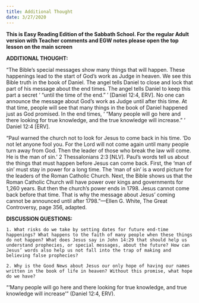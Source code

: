 ```yaml
---
title: Additional Thought
date: 3/27/2020
---
```


 **This is Easy Reading Edition of the Sabbath School. For the regular Adult version with Teacher comments and EGW notes please open the top lesson on the main screen** 

**ADDITIONAL THOUGHT:**

“The Bible’s special messages show many things that will happen. These happenings lead to the start of God’s work as Judge in heaven. We see this Bible truth in the book of Daniel. The angel tells Daniel to close and lock that part of his message about the end times. The angel tells Daniel to keep this part a secret ‘ “until the time of the end.” ’ [Daniel 12:4, ERV]. No one can announce the message about God’s work as Judge until after this time. At that time, people will see that many things in the book of Daniel happened just as God promised. In the end times, ‘ “Many people will go here and there looking for true knowledge, and the true knowledge will increase.” ’ Daniel 12:4 [ERV].

“Paul warned the church not to look for Jesus to come back in his time. ‘Do not let anyone fool you. For the Lord will not come again until many people turn away from God. Then the leader of those who break the law will come. He is the man of sin.’ 2 Thessalonians 2:3 [NLV]. Paul’s words tell us about the things that must happen before Jesus can come back. First, the ‘man of sin’ must stay in power for a long time. The ‘man of sin’ is a word picture for the leaders of the Roman Catholic Church. Next, the Bible shows us that the Roman Catholic Church will have power over kings and governments for 1,260 years. But then the church’s power ends in 1798. Jesus cannot come back before that time. That is why the message about Jesus’ coming cannot be announced until after 1798.”—Ellen G. White, The Great Controversy, page 356, adapted.

**DISCUSSION QUESTIONS:**

`1. What risks do we take by setting dates for future end-time happenings? What happens to the faith of many people when these things do not happen? What does Jesus say in John 14:29 that should help us understand prophecies, or special messages, about the future? How can Jesus’ words also help us not fall into the trap of making and believing false prophecies?`

`2. Why is the Good News about Jesus our only hope of having our names written in the book of life in heaven? Without this promise, what hope do we have?`

“‘Many people will go here and there looking for true knowledge, and true knowledge will increase’” (Daniel 12:4, ERV).
